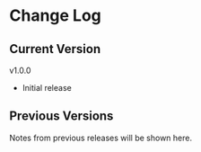 # Change Log

## Current Version

v1.0.0

- Initial release

## Previous Versions

Notes from previous releases will be shown here.